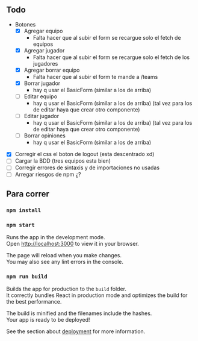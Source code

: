 ## Todo

- Botones
    - [x] Agregar equipo
        - Falta hacer que al subir el form se recargue solo el fetch de equipos
    - [x] Agregar jugador
        - Falta hacer que al subir el form se recargue solo el fetch de los jugadores
    - [x] Agregar borrar equipo
        - Falta hacer que al subir el form te mande a /teams
    - [x] Borrar jugador
        - hay q usar el BasicForm (similar a los de arriba)
    - [ ] Editar equipo
        - hay q usar el BasicForm (similar a los de arriba) (tal vez para los de editar haya que crear otro componente)
    - [ ] Editar jugador
        - hay q usar el BasicForm (similar a los de arriba) (tal vez para los de editar haya que crear otro componente)
    - [ ] Borrar opiniones 
        - hay q usar el BasicForm (similar a los de arriba)
- [x] Corregir el css el boton de logout (esta descentrado xd)
- [ ] Cargar la BDD (tres equipos esta bien)
- [ ] Corregir errores de sintaxis y de importaciones no usadas
- [ ] Arregar riesgos de npm ¿?

## Para correr
### `npm install`
### `npm start`

Runs the app in the development mode.\
Open [http://localhost:3000](http://localhost:3000) to view it in your browser.

The page will reload when you make changes.\
You may also see any lint errors in the console.

### `npm run build`

Builds the app for production to the `build` folder.\
It correctly bundles React in production mode and optimizes the build for the best performance.

The build is minified and the filenames include the hashes.\
Your app is ready to be deployed!

See the section about [deployment](https://facebook.github.io/create-react-app/docs/deployment) for more information.

